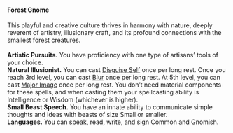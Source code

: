 #### Forest Gnome

This playful and creative culture thrives in harmony with nature, deeply reverent of artistry, illusionary craft, and its profound connections with the smallest forest creatures.
\
\
**Artistic Pursuits.**
You have proficiency with one type of artisans’ tools of your choice.
\
**Natural Illusionist.**
You can cast [Disguise Self](#Disguise_Self_disguise_self) once per long rest.
Once you reach 3rd level, you can cast [Blur](#Blur_blur) once per long rest.
At 5th level, you can cast [Major Image](#Major_Image_major_image) once per long rest.
You don’t need material components for these spells, and when casting them your spellcasting ability is Intelligence or Wisdom (whichever is higher).
\
**Small Beast Speech.**
You have an innate ability to communicate simple thoughts and ideas with beasts of size Small or smaller.
\
**Languages.**
You can speak, read, write, and sign Common and Gnomish.
